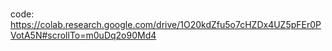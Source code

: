 ### 

code: https://colab.research.google.com/drive/1O20kdZfu5o7cHZDx4UZ5pFEr0PVotA5N#scrollTo=m0uDq2o90Md4 


